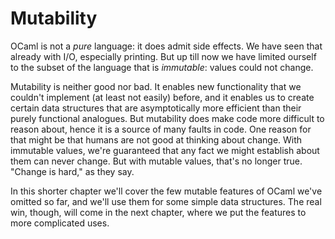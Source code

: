 # Mutability

OCaml is not a *pure* language: it does admit side effects. We have seen that
already with I/O, especially printing. But up till now we have limited ourself
to the subset of the language that is *immutable*: values could not change.

Mutability is neither good nor bad. It enables new functionality that we
couldn't implement (at least not easily) before, and it enables us to create
certain data structures that are asymptotically more efficient than their purely
functional analogues. But mutability does make code more difficult to reason
about, hence it is a source of many faults in code. One reason for that might be
that humans are not good at thinking about change. With immutable values, we're
guaranteed that any fact we might establish about them can never change. But
with mutable values, that's no longer true. "Change is hard," as they say.

In this shorter chapter we'll cover the few mutable features of OCaml we've
omitted so far, and we'll use them for some simple data structures. The real
win, though, will come in the next chapter, where we put the features to more
complicated uses.
